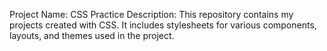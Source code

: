 Project Name: CSS Practice
Description:
This repository contains my projects created with CSS. It includes stylesheets for various components, layouts, and themes used in the project.
